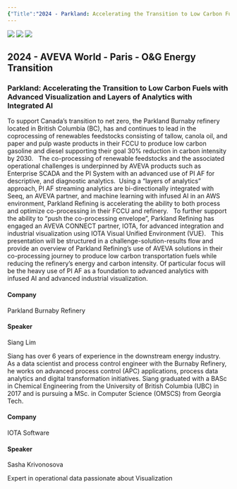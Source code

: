 ```yaml
---
{"Title":"2024 - Parkland: Accelerating the Transition to Low Carbon Fuels with Advanced Visualization and Layers of Analytics with Integrated AI","Year":2024,"Industry":"Oil Gas and Energy","URL":"https://www.aveva.com/en/perspectives/presentations/2024/parkland--accelerating-the-transition-to-low-carbon-fuels-with-advanced-visualization-and-layers-of-analytics-with-integrated-ai/","PDF":"https://cdn.mediavalet.com/eunl/content/mjlMRFLwLEiltquXdIG4jA/mkPyM8QC7ku82tTaTffGzg/Original/Parkland%3A%20Accelerating%20the%20Transition%20to%20Low%20Carbon%20Fuels%20with%20Advanced%20Visualization%20and%20Layers%20of%20Analytics%20with%20Integrated%20AI.pdf","Company":"Parkland Burnaby Refinery","Keywords":["Operational Data Journey"],"dg-publish":true,"permalink":"/aveva/customer-stories/2024/2024-parkland-accelerating-the-transition-to-low-carbon-fuels-with-advanced-visualization-and-layers-of-analytics-with-integrated-ai/","dgPassFrontmatter":true}
---
```



![](https://i.imgur.com/BmI0ysg.png)
![](https://i.imgur.com/X6Vm0Js.png)
![](https://i.imgur.com/gdlUGUS.png)
## 2024 - AVEVA World - Paris - O&G Energy Transition

### Parkland: Accelerating the Transition to Low Carbon Fuels with Advanced Visualization and Layers of Analytics with Integrated AI

To support Canada’s transition to net zero, the Parkland Burnaby refinery located in British Columbia (BC), has and continues to lead in the coprocessing of renewables feedstocks consisting of tallow, canola oil, and paper and pulp waste products in their FCCU to produce low carbon gasoline and diesel supporting their goal 30% reduction in carbon intensity by 2030.   The co-processing of renewable feedstocks and the associated operational challenges is underpinned by AVEVA products such as Enterprise SCADA and the PI System with an advanced use of PI AF for descriptive, and diagnostic analytics.  Using a “layers of analytics” approach, PI AF streaming analytics are bi-directionally integrated with Seeq, an AVEVA partner, and machine learning with infused AI in an AWS environment, Parkland Refining is accelerating the ability to both process and optimize co-processing in their FCCU and refinery.   To further support the ability to “push the co-processing envelope”, Parkland Refining has engaged an AVEVA CONNECT partner, IOTA, for advanced integration and industrial visualization using IOTA Visual Unified Environment (VUE).   This presentation will be structured in a challenge-solution-results flow and provide an overview of Parkland Refining’s use of AVEVA solutions in their co-processing journey to produce low carbon transportation fuels while reducing the refinery’s energy and carbon intensity. Of particular focus will be the heavy use of PI AF as a foundation to advanced analytics with infused AI and advanced industrial visualization.  

#### Company

Parkland Burnaby Refinery

#### Speaker

Siang Lim

Siang has over 6 years of experience in the downstream energy industry. As a data scientist and process control engineer with the Burnaby Refinery, he works on advanced process control (APC) applications, process data analytics and digital transformation initiatives. Siang graduated with a BASc in Chemical Engineering from the University of British Columbia (UBC) in 2017 and is pursuing a MSc. in Computer Science (OMSCS) from Georgia Tech.

#### Company

IOTA Software

#### Speaker

Sasha Krivonosova

Expert in operational data passionate about Visualization